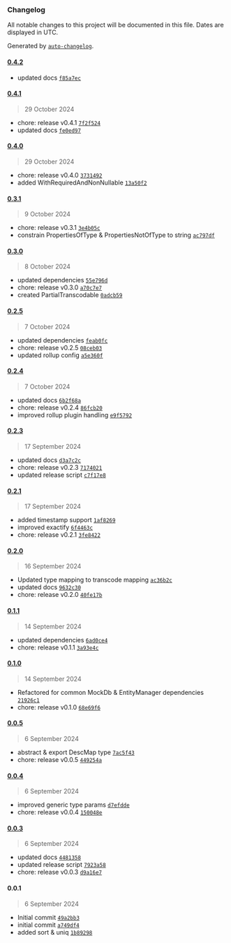 ### Changelog

All notable changes to this project will be documented in this file. Dates are displayed in UTC.

Generated by [`auto-changelog`](https://github.com/CookPete/auto-changelog).

#### [0.4.2](https://github.com/karmaniverous/entity-tools/compare/0.4.1...0.4.2)

- updated docs [`f85a7ec`](https://github.com/karmaniverous/entity-tools/commit/f85a7ecc144dfc6b856eec4d2b8996198ea459c4)

#### [0.4.1](https://github.com/karmaniverous/entity-tools/compare/0.4.0...0.4.1)

> 29 October 2024

- chore: release v0.4.1 [`7f2f524`](https://github.com/karmaniverous/entity-tools/commit/7f2f524795e1e385b59e82053275611f4fab15ee)
- updated docs [`fe0ed97`](https://github.com/karmaniverous/entity-tools/commit/fe0ed972866f0564d5ea7936d6c7fb4e9b1d7342)

#### [0.4.0](https://github.com/karmaniverous/entity-tools/compare/0.3.1...0.4.0)

> 29 October 2024

- chore: release v0.4.0 [`3731492`](https://github.com/karmaniverous/entity-tools/commit/3731492ee0a76593168574626790dd491a548ce4)
- added WithRequiredAndNonNullable [`13a50f2`](https://github.com/karmaniverous/entity-tools/commit/13a50f2112cd4de3840cc60137f71a9fd0c35d58)

#### [0.3.1](https://github.com/karmaniverous/entity-tools/compare/0.3.0...0.3.1)

> 9 October 2024

- chore: release v0.3.1 [`3e4b05c`](https://github.com/karmaniverous/entity-tools/commit/3e4b05c503c285ee78f1b38f26c686e84290388f)
- constrain PropertiesOfType & PropertiesNotOfType to string [`ac797df`](https://github.com/karmaniverous/entity-tools/commit/ac797dfaa7c7d5630a72a95060ead1609db0c7ef)

#### [0.3.0](https://github.com/karmaniverous/entity-tools/compare/0.2.5...0.3.0)

> 8 October 2024

- updated dependencies [`55e796d`](https://github.com/karmaniverous/entity-tools/commit/55e796d9c532f0b466aca428aff334773d9cfcd2)
- chore: release v0.3.0 [`a70c7e7`](https://github.com/karmaniverous/entity-tools/commit/a70c7e7c0a93100777c229df806ffafb8f1a573d)
- created PartialTranscodable [`0adcb59`](https://github.com/karmaniverous/entity-tools/commit/0adcb595e5c2b294fbf128d80364d4d09e907d69)

#### [0.2.5](https://github.com/karmaniverous/entity-tools/compare/0.2.4...0.2.5)

> 7 October 2024

- updated dependencies [`feab0fc`](https://github.com/karmaniverous/entity-tools/commit/feab0fc9d117d0b10d6994134062e34c448ccbd7)
- chore: release v0.2.5 [`08ceb03`](https://github.com/karmaniverous/entity-tools/commit/08ceb031a0775801d79245731111e905d5bff289)
- updated rollup config [`a5e360f`](https://github.com/karmaniverous/entity-tools/commit/a5e360f05cfb877abf963cc92e34f0d4506176ec)

#### [0.2.4](https://github.com/karmaniverous/entity-tools/compare/0.2.3...0.2.4)

> 7 October 2024

- updated docs [`6b2f68a`](https://github.com/karmaniverous/entity-tools/commit/6b2f68a9af2aeb5b634e7ed0191f128a3a0274d0)
- chore: release v0.2.4 [`86fcb20`](https://github.com/karmaniverous/entity-tools/commit/86fcb20c70b31f9437a886ebe81371435121b241)
- improved rollup plugin handling [`e9f5792`](https://github.com/karmaniverous/entity-tools/commit/e9f5792da2580960fab765a3888e04f1ecba24d9)

#### [0.2.3](https://github.com/karmaniverous/entity-tools/compare/0.2.1...0.2.3)

> 17 September 2024

- updated docs [`d3a7c2c`](https://github.com/karmaniverous/entity-tools/commit/d3a7c2cdf49c7a1f8bfa441a048f58ba4a740414)
- chore: release v0.2.3 [`7174021`](https://github.com/karmaniverous/entity-tools/commit/7174021ef68f42ef71f4c10b6bcd6bf985c49ec5)
- updated release script [`c7f17e8`](https://github.com/karmaniverous/entity-tools/commit/c7f17e81ee2bc11edb5331f17a79c19237de6213)

#### [0.2.1](https://github.com/karmaniverous/entity-tools/compare/0.2.0...0.2.1)

> 17 September 2024

- added timestamp support [`1af8269`](https://github.com/karmaniverous/entity-tools/commit/1af8269c37bf56e2602d30f19b6db484799c7f3d)
- improved exactify [`6f4463c`](https://github.com/karmaniverous/entity-tools/commit/6f4463c3dd2c07a716cfef0427778b85f1625391)
- chore: release v0.2.1 [`3fe8422`](https://github.com/karmaniverous/entity-tools/commit/3fe8422e17c69b190ce586c085be2b61f49e91ca)

#### [0.2.0](https://github.com/karmaniverous/entity-tools/compare/0.1.1...0.2.0)

> 16 September 2024

- Updated type mapping to transcode mapping [`ac36b2c`](https://github.com/karmaniverous/entity-tools/commit/ac36b2c4a8331607ad6454d006b3877526ed4f64)
- updated docs [`9632c30`](https://github.com/karmaniverous/entity-tools/commit/9632c306597d68b28be3736d40229e3a7fef79ec)
- chore: release v0.2.0 [`40fe17b`](https://github.com/karmaniverous/entity-tools/commit/40fe17bd72ec95ce80301d67a959d559cfaa564b)

#### [0.1.1](https://github.com/karmaniverous/entity-tools/compare/0.1.0...0.1.1)

> 14 September 2024

- updated dependencies [`6ad0ce4`](https://github.com/karmaniverous/entity-tools/commit/6ad0ce49be87770379e5f9b0fc14a5bc96a3bd80)
- chore: release v0.1.1 [`3a93e4c`](https://github.com/karmaniverous/entity-tools/commit/3a93e4cf9de62eda3cabe8c44b6abed500c8b456)

#### [0.1.0](https://github.com/karmaniverous/entity-tools/compare/0.0.5...0.1.0)

> 14 September 2024

- Refactored for common MockDb & EntityManager dependencies [`21926c1`](https://github.com/karmaniverous/entity-tools/commit/21926c1f107f559dde6b267f87f3efe8408b84db)
- chore: release v0.1.0 [`68e69f6`](https://github.com/karmaniverous/entity-tools/commit/68e69f6444398cf063ef3c2e54c21f88fbd7568d)

#### [0.0.5](https://github.com/karmaniverous/entity-tools/compare/0.0.4...0.0.5)

> 6 September 2024

- abstract & export DescMap type [`7ac5f43`](https://github.com/karmaniverous/entity-tools/commit/7ac5f43c986249e3bd3341e1b84566e2906abfcf)
- chore: release v0.0.5 [`449254a`](https://github.com/karmaniverous/entity-tools/commit/449254a9dbb8d24e6989a77a6ed8ec3d07deca9c)

#### [0.0.4](https://github.com/karmaniverous/entity-tools/compare/0.0.3...0.0.4)

> 6 September 2024

- improved generic type params [`d7efdde`](https://github.com/karmaniverous/entity-tools/commit/d7efdde8fb9549d9b4386f95c8a3478c58c6e8ed)
- chore: release v0.0.4 [`150048e`](https://github.com/karmaniverous/entity-tools/commit/150048e8bbbff8859d48490a1fe7a8362579e5aa)

#### [0.0.3](https://github.com/karmaniverous/entity-tools/compare/0.0.1...0.0.3)

> 6 September 2024

- updated docs [`4481358`](https://github.com/karmaniverous/entity-tools/commit/448135846e9052de589540b777388ce6eed0b7e2)
- updated release script [`7923a58`](https://github.com/karmaniverous/entity-tools/commit/7923a587c4a848e4c9e1a6dc8a6a4ffe965713b6)
- chore: release v0.0.3 [`d9a16e7`](https://github.com/karmaniverous/entity-tools/commit/d9a16e7d4a07b03ef015ac47fba8d357886990f8)

#### 0.0.1

> 6 September 2024

- Initial commit [`49a2bb3`](https://github.com/karmaniverous/entity-tools/commit/49a2bb39a79c23a68c935e46247e5e26dd5066ee)
- initial commit [`a749df4`](https://github.com/karmaniverous/entity-tools/commit/a749df473bd44234c8badf9fa9c37b64334f4c8c)
- added sort & uniq [`1b89298`](https://github.com/karmaniverous/entity-tools/commit/1b89298d76b29b17209dd0bf6f9fcd4ee18da99d)
